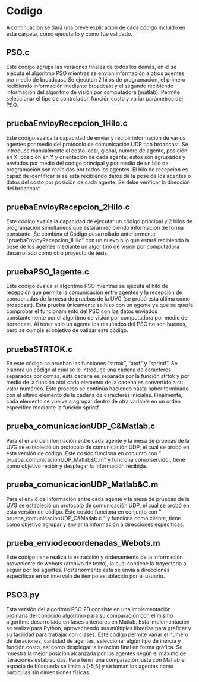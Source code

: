 # Codigo
A continuación se dará una breve explicación de cada código incluido en esta carpeta, como ejecutarlo y como fue validado. 

## PSO.c
Este código agrupa las versiones finales de todos los demás, en el se ejecuta el algoritmo PSO mientras se envían información a otros agentes por medio de broadcast. Se ejecutan 2 hilos de programación, el primero recibiendo información mediante broadcast y el segundo recibiendo información del algoritmo de visión por computadora (matlab). Permite seleccionar el tipo de controlador, función costo y variar parámetros del PSO. 
 
## pruebaEnvioyRecepcion_1Hilo.c
Este código evalúa la capacidad de enviar y recibir información de varios agentes por medio del protocolo de comunicación UDP tipo broadcast. Se introduce manualmente el costo local, global, numero de agente, posición en X, posición en Y y orientación de cada agente; estos son agrupados y enviados por medio del código principal y por medio de un hilo de programación son recibidos por todos los agentes. El hilo de recepción es capaz de identificar si se esta recibiendo datos de la pose de los agentes o datos del costo por posición de cada agente. 
Se debe verificar la dirección del broadcast  

## pruebaEnvioyRecepcion_2Hilo.c
Este código evalúa la capacidad de ejecutar un código principal y 2 hilos de programación simultáneos que estarán recibiendo información de forma constante. Se combina el Código desarrollado anteriormente "pruebaEnvioyRecepcion_1Hilo" con un nuevo hilo que estará recibiendo la pose de los agentes mediante un algoritmo de visión por computadora desarrollado como otro proyecto de tesis.

## pruebaPSO_1agente.c
Este código evalúa el algoritmo PSO mientras se ejecuta el hilo de recepción que permite la comunicación entre agentes y la recepción de coordenadas de la mesa de pruebas de la UVG (se probó esta última como broadcast). Esta prueba únicamente se hizo con un agente ya que se quería comprobar el funcionamiento del PSO con los datos enviados constantemente por el algoritmo de visión por computadora por medio de boradcast. Al tener solo un agente los resultados del PSO no son buenos, pero se cumple el objetivo de validar este código. 

## pruebaSTRTOK.c
En este código se prueban las funciones “strtok”, “atof” y “sprintf”. Se elabora un código al cual se le introduce una cadena de caracteres separados por comas, esta cadena es separada por la función strtok y por medio de la función atof cada elemento de la cadena es convertido a su valor numérico. Este proceso se continúa haciendo hasta haber terminado con el ultimo elemento de la cadena de caracteres iniciales. Finalmente, cada elemento se vuelve a agrupar dentro de otra variable en un orden especifico mediante la función sprintf. 

## prueba_comunicacionUDP_C&Matlab.c 
Para el envió de información entre cada agente y la mesa de pruebas de la UVG se estableció un protocolo de comunicación UDP, el cual se probó en esta versión de código. Este cosido funciona en conjunto con " prueba_comunicacionUDP_Matlab&C.m" y funciona como servidor, tiene como objetivo recibir y desplegar la información recibida. 

## prueba_comunicacionUDP_Matlab&C.m
Para el envió de información entre cada agente y la mesa de pruebas de la UVG se estableció un protocolo de comunicación UDP, el cual se probó en esta versión de código. Este cosido funciona en conjunto con " prueba_comunicacionUDP_C&Matlab.c " y funciona como cliente, tiene como objetivo agrupar y enviar la información a direcciones específicas.

## prueba_enviodecoordenadas_Webots.m
Este código tiene realiza la extracción y ordenamiento de la información proveniente de webots (archivo de texto), la cual contiene la trayectoria a seguir por los agentes. Posteriormente esta se envía a direcciones especificas en un intervalo de tiempo establecido por el usuario.

## PSO3.py
Esta versión del algoritmo PSO 2D consiste en una implementación ordinaria del conocido algoritmo para su comparación con el mismo algoritmo desarrollado en fases anteriores en Matlab. Esta implementación se realiza para Python, aprovechando sus múltiples librerías para graficar y su facilidad para trabajar con clases. Este código permite variar el numero de iteraciones, cantidad de agentes, seleccionar algún tipo de inercia y función costo, así como desplegar la iteración final en forma gráfica.  Se muestra la mejor posición alcanzada por los agentes según el máximo de iteraciones establecidas. Para tener una comparación justa con Matlab el espacio de búsqueda se limita a [-5,5] y se toman los agentes como partículas sin dimensiones físicas.
